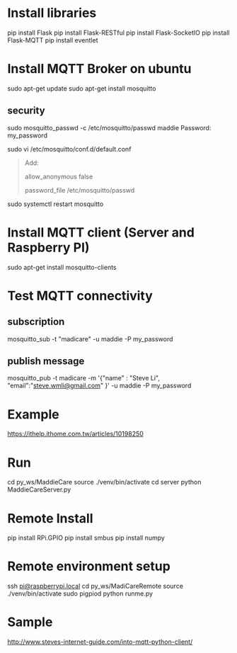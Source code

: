 # Install libraries
pip install Flask 
pip install Flask-RESTful 
pip install Flask-SocketIO 
pip install Flask-MQTT
pip install eventlet

# Install MQTT Broker on ubuntu
sudo apt-get update 
sudo apt-get install mosquitto

## security
sudo mosquitto_passwd -c /etc/mosquitto/passwd maddie
Password: my_password

sudo vi /etc/mosquitto/conf.d/default.conf
> Add: 
> 
> allow_anonymous false 
> 
> password_file /etc/mosquitto/passwd 

sudo systemctl restart mosquitto

# Install MQTT client (Server and Raspberry PI)
sudo apt-get install mosquitto-clients

# Test MQTT connectivity
## subscription
mosquitto_sub -t "madicare" -u maddie -P my_password

## publish message
mosquitto_pub -t madicare -m '{"name" : "Steve Li", "email":"steve.wmli@gmail.com" }' -u maddie -P my_password

# Example
https://ithelp.ithome.com.tw/articles/10198250

# Run
cd py_ws/MaddieCare
source ./venv/bin/activate
cd server
python MaddieCareServer.py

# Remote Install
pip install RPi.GPIO
pip install smbus
pip install numpy

# Remote environment setup
ssh pi@raspberrypi.local
cd py_ws/MadiCareRemote
source ./venv/bin/activate
sudo pigpiod
python runme.py

# Sample
http://www.steves-internet-guide.com/into-mqtt-python-client/